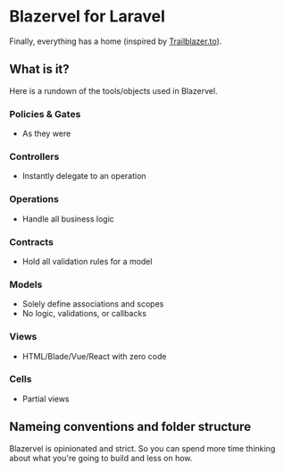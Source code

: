# Blazervel for Laravel
Finally, everything has a home (inspired by [Trailblazer.to](https://trailblazer.to)).

## What is it?
Here is a rundown of the tools/objects used in Blazervel.

### Policies & Gates
- As they were

### Controllers
- Instantly delegate to an operation

### Operations
- Handle all business logic

### Contracts
- Hold all validation rules for a model

### Models
- Solely define associations and scopes
- No logic, validations, or callbacks

### Views
- HTML/Blade/Vue/React with zero code

### Cells
- Partial views

## Nameing conventions and folder structure
Blazervel is opinionated and strict. So you can spend more time thinking about what you're going to build and less on how.
